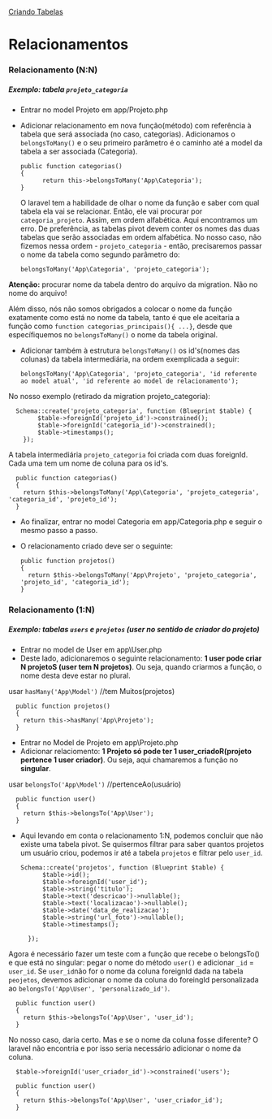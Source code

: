 [Criando Tabelas](https://github.com/amandamcmolina/laravel/blob/master/criandoTabelasLaravel.md)

# Relacionamentos

### Relacionamento (N:N)
##### Exemplo: tabela `projeto_categoria`

- Entrar no model Projeto em app/Projeto.php
- Adicionar relacionamento em nova função(método) com referência à tabela que será associada (no caso, categorias). Adicionamos o `belongsToMany()` e o seu primeiro parâmetro é o caminho até a model da tabela a ser associada (Categoria).
      
      public function categorias()
      {
            return this->belongsToMany('App\Categoria');
      }
      
   O laravel tem a habilidade de olhar o nome da função e saber com qual tabela ela vai se relacionar. Então, ele vai procurar por `categoria_projeto`. Assim, em ordem alfabética. Aqui encontramos um erro. De preferência, as tabelas pivot devem conter os nomes das duas tabelas que serão associadas em ordem alfabética.
   No nosso caso, não fizemos nessa ordem -  `projeto_categoria` -  então, precisaremos passar o nome da tabela como segundo parâmetro 
   do: 
   
      belongsToMany('App\Categoria', 'projeto_categoria');
 **Atenção:** procurar nome da tabela dentro do arquivo da migration. Não no nome do arquivo!
 
 Além disso, nós não somos obrigados a colocar o nome da função exatamente como está no nome da tabela, tanto é que      ele aceitaria a função como `function categorias_principais(){ ...}`, desde que específiquemos no `belongsToMany()` o nome da tabela original. 
- Adicionar também à estrutura `belongsToMany()` os id's(nomes das colunas) da tabela intermediária, na ordem exemplicada a seguir: 

      belongsToMany('App\Categoria', 'projeto_categoria', 'id referente ao model atual', 'id referente ao model de relacionamento');

No nosso exemplo (retirado da migration projeto_categoria):
      
      Schema::create('projeto_categoria', function (Blueprint $table) {
            $table->foreignId('projeto_id')->constrained();
            $table->foreignId('categoria_id')->constrained();
            $table->timestamps();
        });
A tabela intermediária `projeto_categoria` foi criada com duas foreignId. Cada uma tem um nome de coluna para os id's.

      public function categorias()
      {
        return $this->belongsToMany('App\Categoria', 'projeto_categoria', 'categoria_id', 'projeto_id');
      }
      
- Ao finalizar, entrar no model Categoria em app/Categoria.php e seguir o mesmo passo a passo.
- O relacionamento criado deve ser o seguinte:

      public function projetos()
      {
        return $this->belongsToMany('App\Projeto', 'projeto_categoria', 'projeto_id', 'categoria_id');
      }
      
### Relacionamento (1:N)
##### Exemplo: tabelas `users` e `projetos` (user no sentido de criador do projeto)

- Entrar no model de User em app\User.php
- Deste lado, adicionaremos o seguinte relacionamento: **1 user pode criar N projetoS (user tem N projetos)**. 
Ou seja, quando criarmos a função, o nome desta deve estar no plural. 

usar `hasMany('App\Model')` //tem Muitos(projetos)
  
      public function projetos()
      {
        return this->hasMany('App\Projeto');
      }
      
- Entrar no Model de Projeto em app\Projeto.php
- Adicionar relaciomento: **1 Projeto só pode ter 1 user_criadoR(projeto pertence 1 user criador)**. 
Ou seja, aqui chamaremos a função no **singular**. 

usar `belongsTo('App\Model')` //pertenceAo(usuário)

      public function user()
      {
        return $this->belongsTo('App\User');
      }

- Aqui levando em conta o relacionamento 1:N, podemos concluir que não existe uma tabela pivot. Se quisermos filtrar para saber quantos projetos um usuário criou, 
podemos ir até a tabela `projetos` e filtrar pelo `user_id`.

      Schema::create('projetos', function (Blueprint $table) {
            $table->id();
            $table->foreignId('user_id');
            $table->string('titulo');
            $table->text('descricao')->nullable();
            $table->text('localizacao')->nullable();
            $table->date('data_de_realizacao');
            $table->string('url_foto')->nullable();
            $table->timestamps();

        });


Agora é necessário fazer um teste com a função que recebe o belongsTo() e que está no singular: pegar o nome do método `user()` e adicionar `_id` = `user_id`. Se `user_id`não for o nome da coluna foreignId dada na tabela `peojetos`, devemos adicionar o nome da coluna do foreingId personalizada ao `belongsTo('App\User', 'personalizado_id')`.

      public function user()
      {
        return $this->belongsTo('App\User', 'user_id');
      }
No nosso caso, daria certo. Mas e se o nome da coluna fosse diferente? O laravel não encontria e por isso seria necessário adicionar o nome da coluna.

      $table->foreignId('user_criador_id')->constrained('users');
      
      public function user()
      {
        return $this->belongsTo('App\User', 'user_criador_id');
      }
      


  

